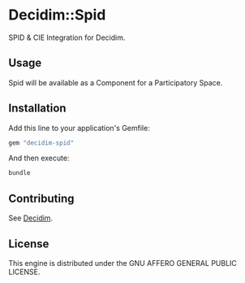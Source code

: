 # Decidim::Spid

SPID & CIE Integration for Decidim.

## Usage

Spid will be available as a Component for a Participatory
Space.

## Installation

Add this line to your application's Gemfile:

```ruby
gem "decidim-spid"
```

And then execute:

```bash
bundle
```

## Contributing

See [Decidim](https://github.com/decidim/decidim).

## License

This engine is distributed under the GNU AFFERO GENERAL PUBLIC LICENSE.
